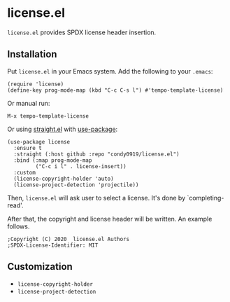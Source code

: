 # license.el

`license.el` provides SPDX license header insertion.

## Installation

Put `license.el` in your Emacs system. Add the following to your `.emacs`:

```elisp
(require 'license)
(define-key prog-mode-map (kbd "C-c C-s l") #'tempo-template-license)
```

Or manual run:

    M-x tempo-template-license

Or using [straight.el](https://github.com/raxod502/straight.el) with
[use-package](https://github.com/jwiegley/use-package):

``` emacs-lisp
(use-package license
  :ensure t
  :straight (:host github :repo "condy0919/license.el")
  :bind (:map prog-mode-map
         ("C-c i l" . license-insert))
  :custom
  (license-copyright-holder 'auto)
  (license-project-detection 'projectile))
```

Then, `license.el` will ask user to select a license. It's done by
`completing-read'.

After that, the copyright and license header will be written. An example
follows.

``` emacs-lisp
;Copyright (C) 2020  license.el Authors
;SPDX-License-Identifier: MIT
```

## Customization

- `license-copyright-holder`
- `license-project-detection`
